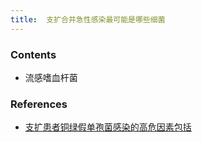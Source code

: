 ```yaml
---
title:  支扩合并急性感染最可能是哪些细菌
--- 
```


### Contents
- 流感嗜血杆菌

### References
- [支扩患者铜绿假单孢菌感染的高危因素包括](/支扩患者铜绿假单孢菌感染的高危因素包括)
